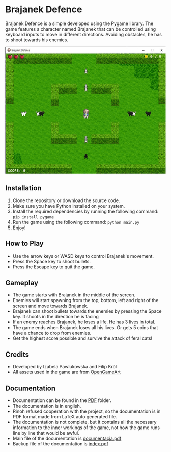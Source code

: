 # Brajanek Defence

Brajanek Defence is a simple developed using the Pygame library. The game features a character named Brajanek that can be controlled using keyboard inputs to move in different directions. Avoiding obstacles, he has to shoot towards his enemies.

![Brajanek Defence](assets/brajanek.jpg)

## Installation

1. Clone the repository or download the source code.
2. Make sure you have Python installed on your system.
3. Install the required dependencies by running the following command:
```pip install pygame```
4. Run the game using the following command:
```python main.py```
5. Enjoy!
## How to Play

- Use the arrow keys or WASD keys to control Brajanek's movement.
- Press the Space key to shoot bullets.
- Press the Escape key to quit the game.

## Gameplay

- The game starts with Brajanek in the middle of the screen.
- Enemies will start spawning from the top, bottom, left and right of the screen and move towards Brajanek.
- Brajanek can shoot bullets towards the enemies by pressing the Space key. It shoots in the direction he is facing
- If an enemy reaches Brajanek, he loses a life. He has 3 lives in total.
- The game ends when Brajanek loses all his lives. Or gets 5 coins that have a chance to drop from enemies.
- Get the highest score possible and survive the attack of feral cats!

## Credits

- Developed by Izabela Pawlukowska and Filip Król
- All assets used in the game are from [OpenGameArt](https://opengameart.org/)

## Documentation

- Documentation can be found in the [PDF](PDF%20DOKUMENTACJA) folder.
- The documentation is in english.
- Rinoh refused cooperation with the project, so the documentation is in PDF format made from LaTeX auto generated file.
- The documentation is not complete, but it contains all the necessary information to the inner workings of the game, not how the game runs line by line that would be awful.
- Main file of the documentation is [documentacja.pdf](PDF%20DOKUMENTACJA/documentacja.pdf)
- Backup file of the documentation is [index.pdf](PDF%20DOKUMENTACJA/index.pdf)



